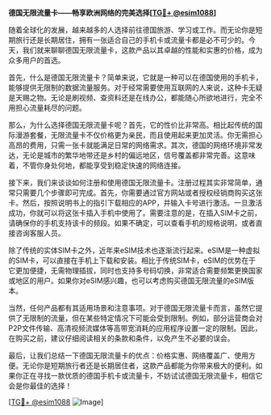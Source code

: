 **德国无限流量卡——畅享欧洲网络的完美选择[[TG💪+ @esim1088](https://t.me/s/esim1088)]**

随着全球化的发展，越来越多的人选择前往德国旅游、学习或工作。而无论你是短期旅行还是长期居住，拥有一张适合自己的手机卡或流量卡都是必不可少的。今天，我们就来聊聊德国无限流量卡，这款产品以其卓越的性能和实惠的价格，成为众多用户的首选。

首先，什么是德国无限流量卡？简单来说，它就是一种可以在德国使用的手机卡，能够提供无限制的数据流量服务。对于经常需要使用互联网的人来说，这种卡无疑是天赐之物。无论是刷视频、查资料还是在线办公，都能随心所欲地进行，完全不用担心流量耗尽的问题。

那么，为什么选择德国无限流量卡呢？首先，它的性价比非常高。相比起传统的国际漫游套餐，无限流量卡不仅价格更为亲民，而且使用起来更加灵活。你无需担心高昂的费用，只需一张卡就能满足日常的网络需求。其次，德国的网络环境非常发达，无论是城市的繁华地带还是乡村的偏远地区，信号覆盖都非常完善。这意味着，不管你身处何地，都能享受到稳定快速的网络连接。

接下来，我们来谈谈如何注册和使用德国无限流量卡。注册过程其实非常简单，通常只需要几个步骤即可完成。首先，你需要通过官方网站或者授权经销商购买这张卡。然后，按照说明书上的指引下载相应的APP，并输入卡号进行激活。一旦激活成功，你就可以将这张卡插入手机中使用了。需要注意的是，在插入SIM卡之前，请确保你的手机支持该卡的频段。如果不确定，可以查看手机的规格说明，或者直接咨询客服人员。

除了传统的实体SIM卡之外，近年来eSIM技术也逐渐流行起来。eSIM是一种虚拟的SIM卡，可以直接在手机上下载和安装。相比于传统SIM卡，eSIM的优势在于它更加便捷，无需物理插拔，同时也支持多号码切换，非常适合需要频繁更换国家或地区的用户。如果你对eSIM感兴趣，也可以考虑购买德国无限流量的eSIM版本。

当然，任何产品都有其适用场景和注意事项。对于德国无限流量卡而言，虽然它提供了无限制的流量，但在某些特定情况下可能会受到限制。例如，部分运营商会对P2P文件传输、高清视频流媒体等高带宽消耗的应用程序设置一定的限制。因此，在购买之前，建议仔细阅读相关的条款和条件，以免产生不必要的误会。

最后，让我们总结一下德国无限流量卡的优点：价格实惠、网络覆盖广、使用方便。无论你是短期旅行者还是长期居住者，这款产品都能为你带来极大的便利。如果你正在寻找一款优质的德国手机卡或流量卡，不妨试试德国无限流量卡，相信它会是你最佳的选择！

[[TG💪+ @esim1088](https://t.me/s/esim1088) ![Image](https://i.postimg.cc/4NQfJmqS/Snipaste-2025-05-13-00-14-12.png)]